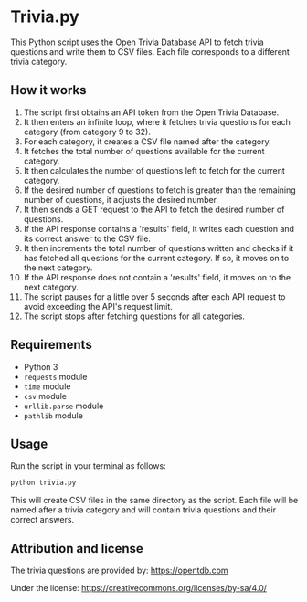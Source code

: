 # Trivia.py

This Python script uses the Open Trivia Database API to fetch trivia questions and write them to CSV files. Each file corresponds to a different trivia category.

## How it works

1. The script first obtains an API token from the Open Trivia Database.
2. It then enters an infinite loop, where it fetches trivia questions for each category (from category 9 to 32).
3. For each category, it creates a CSV file named after the category.
4. It fetches the total number of questions available for the current category.
5. It then calculates the number of questions left to fetch for the current category.
6. If the desired number of questions to fetch is greater than the remaining number of questions, it adjusts the desired number.
7. It then sends a GET request to the API to fetch the desired number of questions.
8. If the API response contains a 'results' field, it writes each question and its correct answer to the CSV file.
9. It then increments the total number of questions written and checks if it has fetched all questions for the current category. If so, it moves on to the next category.
10. If the API response does not contain a 'results' field, it moves on to the next category.
11. The script pauses for a little over 5 seconds after each API request to avoid exceeding the API's request limit.
12. The script stops after fetching questions for all categories.

## Requirements

- Python 3
- `requests` module
- `time` module
- `csv` module
- `urllib.parse` module
- `pathlib` module

## Usage

Run the script in your terminal as follows:

```bash
python trivia.py
```

This will create CSV files in the same directory as the script. Each file will be named after a trivia category and will contain trivia questions and their correct answers.

## Attribution and license
The trivia questions are provided by: https://opentdb.com

Under the license: https://creativecommons.org/licenses/by-sa/4.0/

